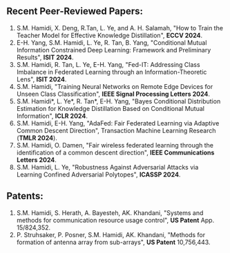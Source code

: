 ## Recent Peer-Reviewed Papers:
1. S.M. Hamidi, X. Deng, R.Tan, L. Ye, and A. H. Salamah, "How to Train the Teacher Model for Effective Knowledge Distillation", **ECCV 2024**.
2. E-H. Yang, S.M. Hamidi, L. Ye, R. Tan, B. Yang, "Conditional Mutual Information Constrained Deep Learning: Framework and Preliminary Results", **ISIT 2024**.
3. S.M. Hamidi, R. Tan, L. Ye, E-H. Yang, "Fed-IT: Addressing Class Imbalance in Federated Learning through an Information-Theoretic Lens", **ISIT 2024**.
4. S.M. Hamidi, "Training Neural Networks on Remote Edge Devices for Unseen Class Classification", **IEEE Signal Processing Letters 2024**.
5. S.M. Hamidi*, L. Ye*, R. Tan*, E-H. Yang, "Bayes Conditional Distribution Estimation for Knowledge Distillation Based on Conditional Mutual Information", **ICLR 2024**.
6. S.M. Hamidi, E-H. Yang, "AdaFed: Fair Federated Learning via Adaptive Common Descent Direction", Transaction Machine Learning Research (**TMLR 2024**).
7. S.M. Hamidi, O. Damen, "Fair wireless federated learning through the identification of a common descent direction",  **IEEE Communications Letters 2024**.
8. S.M. Hamidi, L. Ye, "Robustness Against Adversarial Attacks via Learning Confined Adversarial Polytopes", **ICASSP 2024**.
## Patents:
1. S.M. Hamidi, S. Herath, A. Bayesteh, AK. Khandani, "Systems and methods for communication resource usage control", **US Patent** App. 15/824,352.
2. P. Struhsaker, P. Posner, S.M. Hamidi, AK. Khandani, "Methods for formation of antenna array from sub-arrays", **US Patent** 10,756,443. 
